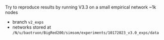 Try to reproduce results by running V3.3 on a small empirical network ~1k nodes 
- branch `v2_exps`
- networks stored at `/N/u/baotruon/BigRed200/simsom/experiments/10172023_v3.0_exps/data`
